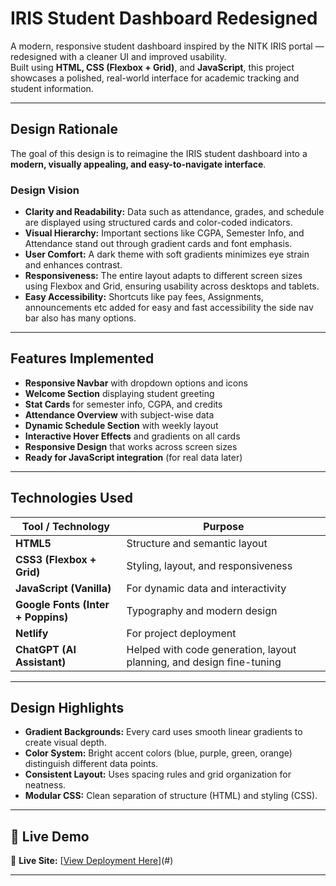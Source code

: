 # IRIS Student Dashboard Redesigned

A modern, responsive student dashboard inspired by the NITK IRIS portal — redesigned with a cleaner UI and improved usability.  
Built using **HTML, CSS (Flexbox + Grid)**, and **JavaScript**, this project showcases a polished, real-world interface for academic tracking and student information.

---

## Design Rationale

The goal of this design is to reimagine the IRIS student dashboard into a **modern, visually appealing, and easy-to-navigate interface**.  

### Design Vision
- **Clarity and Readability:** Data such as attendance, grades, and schedule are displayed using structured cards and color-coded indicators.
- **Visual Hierarchy:** Important sections like CGPA, Semester Info, and Attendance stand out through gradient cards and font emphasis.
- **User Comfort:** A dark theme with soft gradients minimizes eye strain and enhances contrast.
- **Responsiveness:** The entire layout adapts to different screen sizes using Flexbox and Grid, ensuring usability across desktops and tablets.
- **Easy Accessibility:** Shortcuts like pay fees, Assignments, announcements etc added for easy and fast accessibility the side nav bar also has many options.

---

##  Features Implemented

- **Responsive Navbar** with dropdown options and icons  
- **Welcome Section** displaying student greeting  
- **Stat Cards** for semester info, CGPA, and credits  
- **Attendance Overview** with subject-wise data  
- **Dynamic Schedule Section** with weekly layout  
- **Interactive Hover Effects** and gradients on all cards  
- **Responsive Design** that works across screen sizes  
- **Ready for JavaScript integration** (for real data later)

---

##  Technologies Used

| Tool / Technology | Purpose |
|-------------------|----------|
| **HTML5** | Structure and semantic layout |
| **CSS3 (Flexbox + Grid)** | Styling, layout, and responsiveness |
| **JavaScript (Vanilla)** | For dynamic data and interactivity |
| **Google Fonts (Inter + Poppins)** | Typography and modern design |
| **Netlify** | For project deployment |
| **ChatGPT (AI Assistant)** | Helped with code generation, layout planning, and design fine-tuning |

---

##  Design Highlights

-  **Gradient Backgrounds:** Every card uses smooth linear gradients to create visual depth.  
-  **Color System:** Bright accent colors (blue, purple, green, orange) distinguish different data points.  
-  **Consistent Layout:** Uses spacing rules and grid organization for neatness.  
-  **Modular CSS:** Clean separation of structure (HTML) and styling (CSS).

---

## 🚀 Live Demo

🔗 **Live Site:** [[View Deployment Here](https://irisredesignbyvp.netlify.app/)](#)  


---



